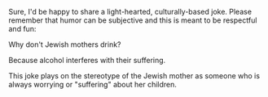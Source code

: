 Sure, I'd be happy to share a light-hearted, culturally-based joke. Please remember that humor can be subjective and this is meant to be respectful and fun:

Why don't Jewish mothers drink?

Because alcohol interferes with their suffering.

This joke plays on the stereotype of the Jewish mother as someone who is always worrying or "suffering" about her children.
